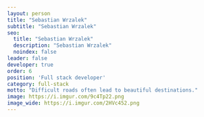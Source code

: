```yaml
---
layout: person
title: "Sebastian Wrzalek"
subtitle: "Sebastian Wrzalek"
seo:
  title: "Sebastian Wrzalek"
  description: "Sebastian Wrzalek"
  noindex: false
leader: false
developer: true
order: 6
position: 'Full stack developer'
category: full-stack
motto: "Difficult roads often lead to beautiful destinations."
image: https://i.imgur.com/9c4Tp22.png
image_wide: https://i.imgur.com/2HVc452.png
---
```

